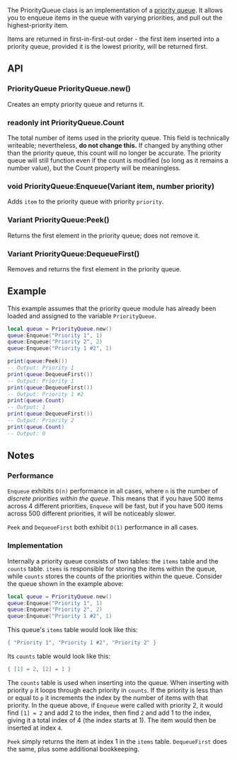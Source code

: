 The PriorityQueue class is an implementation of a [priority queue](https://en.wikipedia.org/wiki/Priority_queue). It allows you to enqueue items in the queue with varying priorities, and pull out the highest-priority item.

Items are returned in first-in-first-out order - the first item inserted into a priority queue, provided it is the lowest priority, will be returned first.

## API

### PriorityQueue PriorityQueue.new()
Creates an empty priority queue and returns it.

### readonly int PriorityQueue.Count
The total number of items used in the priority queue. This field is technically writeable; nevertheless, **do not change this.** If changed by anything other than the priority queue, this count will no longer be accurate. The priority queue will still function even if the count is modified (so long as it remains a number value), but the Count property will be meaningless.

### void PriorityQueue:Enqueue(Variant item, number priority)
Adds `item` to the priority queue with priority `priority`.

### Variant PriorityQueue:Peek()
Returns the first element in the priority queue; does not remove it.

### Variant PriorityQueue:DequeueFirst()
Removes and returns the first element in the priority queue.

## Example
This example assumes that the priority queue module has already been loaded and assigned to the variable `PriorityQueue`.
```lua
local queue = PriorityQueue.new()
queue:Enqueue("Priority 1", 1)
queue:Enqueue("Priority 2", 2)
queue:Enqueue("Priority 1 #2", 1)

print(queue:Peek())
-- Output: Priority 1
print(queue:DequeueFirst())
-- Output: Priority 1
print(queue:DequeueFirst())
-- Output: Priority 1 #2
print(queue.Count)
-- Output: 1
print(queue:DequeueFirst())
-- Output: Priority 2
print(queue.Count)
-- Output: 0
```

## Notes

### Performance
`Enqueue` exhibits `O(n)` performance in all cases, where `n` is the number of *discrete priorities within the queue*. This means that if you have 500 items across 4 different priorities, `Enqueue` will be fast, but if you have 500 items across 500 different priorities, it will be noticeably slower.

`Peek` and `DequeueFirst` both exhibit `O(1)` performance in all cases.

### Implementation
Internally a priority queue consists of two tables: the `items` table and the `counts` table. `items` is responsible for storing the items within the queue, while `counts` stores the counts of the priorities within the queue. Consider the queue shown in the example above:
```lua
local queue = PriorityQueue.new()
queue:Enqueue("Priority 1", 1)
queue:Enqueue("Priority 2", 2)
queue:Enqueue("Priority 1 #2", 1)
```

This queue's `items` table would look like this:
```lua
{ "Priority 1", "Priority 1 #2", "Priority 2" }
```

Its `counts` table would look like this:
```lua
{ [1] = 2, [2] = 1 }
```

The `counts` table is used when inserting into the queue. When inserting with priority `p` it loops through each priority in `counts`. If the priority is less than or equal to `p` it increments the index by the number of items with that priority. In the queue above, if `Enqueue` were called with priority 2, it would find `[1] = 2` and add 2 to the index, then find `2` and add 1 to the index, giving it a total index of 4 (the index starts at 1). The item would then be inserted at index `4`.

`Peek` simply returns the item at index 1 in the `items` table. `DequeueFirst` does the same, plus some additional bookkeeping.